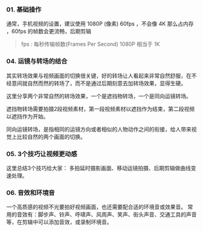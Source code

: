 ### 01. 基础操作

通常，手机视频的设置，建议使用 1080P (像素) 60fps ，不会像 4K 那么占内存 ，60fps 的帧数会更流畅，后期剪辑

> fps : 每秒传输帧数(Frames Per Second)
> 1080P 相当于 1K


### 04. 运镜与转场的结合
其实转场效果与视频画面的切换很关键，好的转场让人看起来非常自然舒服，在不经意间就自然而然的转场了，而不是通过后期刻意去加转场效果，显得生硬。

这里分享两个非常自然的转场效果，一个是遮挡物转场，一个是同向运镜转场。

遮挡物转场需要拍摄2段视频素材，第一段视频素材以遮挡作为结束，第二段视频以遮挡作为开始。

同向运镜转场，是指相同的运镜方向或者相似的人物动作之间的衔接，给人带来视觉上比较自然的两个画面的切换。

### 05. 3个技巧让视频更动感

这里总结3个技巧给大家： 多拍延时摄影画面、移动运镜拍摄、后期剪辑做曲线变速处理。

### 06. 音效和环境音

一个高质感的视频不光要拍好视频画面，也还需要配合适的环境音或效果音。
常用的音效有：脚步声、铃声、呼啸声、风雨声、笑声、街头声音、交通工具的声音等，在剪辑中可以添加音效，或录制环境音。
